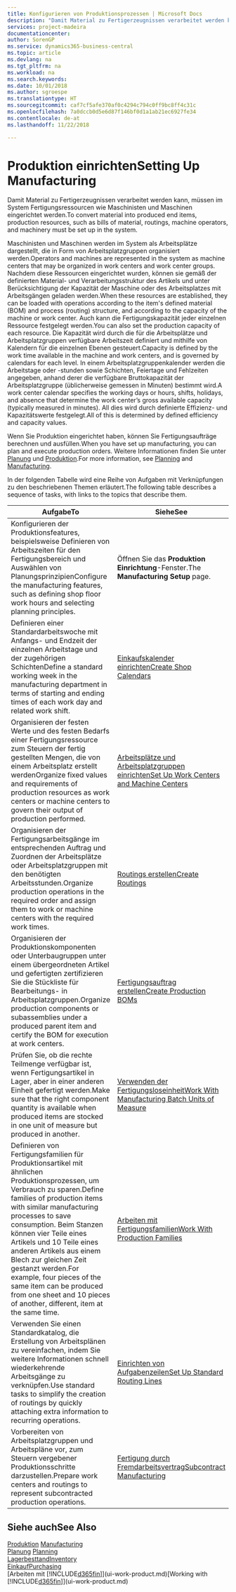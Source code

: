 ```yaml
---
title: Konfigurieren von Produktionsprozessen | Microsoft Docs
description: "Damit Material zu Fertigerzeugnissen verarbeitet werden kann, müssen im System Fertigungsressourcen wie Maschinisten und Maschinen eingerichtet werden."
services: project-madeira
documentationcenter: 
author: SorenGP
ms.service: dynamics365-business-central
ms.topic: article
ms.devlang: na
ms.tgt_pltfrm: na
ms.workload: na
ms.search.keywords: 
ms.date: 10/01/2018
ms.author: sgroespe
ms.translationtype: HT
ms.sourcegitcommit: caf7cf5afe370af0c4294c794c0ff9bc8ff4c31c
ms.openlocfilehash: 7a0dccb0d5e6d87f146bf0d1a1ab21ec6927fe34
ms.contentlocale: de-at
ms.lasthandoff: 11/22/2018

---
```

# <a name="setting-up-manufacturing"></a><span data-ttu-id="30d82-103">Produktion einrichten</span><span class="sxs-lookup"><span data-stu-id="30d82-103">Setting Up Manufacturing</span></span>
<span data-ttu-id="30d82-104">Damit Material zu Fertigerzeugnissen verarbeitet werden kann, müssen im System Fertigungsressourcen wie Maschinisten und Maschinen eingerichtet werden.</span><span class="sxs-lookup"><span data-stu-id="30d82-104">To convert material into produced end items, production resources, such as bills of material, routings, machine operators, and machinery must be set up in the system.</span></span>

<span data-ttu-id="30d82-105">Maschinisten und Maschinen werden im System als Arbeitsplätze dargestellt, die in Form von Arbeitsplatzgruppen organisiert werden.</span><span class="sxs-lookup"><span data-stu-id="30d82-105">Operators and machines are represented in the system as machine centers that may be organized in work centers and work center groups.</span></span> <span data-ttu-id="30d82-106">Nachdem diese Ressourcen eingerichtet wurden, können sie gemäß der definierten  Material- und Verarbeitungsstruktur des Artikels und unter Berücksichtigung der Kapazität der Maschine oder des Arbeitsplatzes mit Arbeitsgängen geladen werden.</span><span class="sxs-lookup"><span data-stu-id="30d82-106">When these resources are established, they can be loaded with operations according to the item's defined material (BOM) and process (routing) structure, and according to the capacity of the machine or work center.</span></span> <span data-ttu-id="30d82-107">Auch kann die Fertigungskapazität jeder einzelnen Ressource festgelegt werden.</span><span class="sxs-lookup"><span data-stu-id="30d82-107">You can also set the production capacity of each resource.</span></span> <span data-ttu-id="30d82-108">Die Kapazität wird durch die für die Arbeitsplätze und Arbeitsplatzgruppen verfügbare Arbeitszeit definiert und mithilfe von Kalendern für die einzelnen Ebenen gesteuert.</span><span class="sxs-lookup"><span data-stu-id="30d82-108">Capacity is defined by the work time available in the machine and work centers, and is governed by calendars for each level.</span></span> <span data-ttu-id="30d82-109">In einem Arbeitsplatzgruppenkalender werden die Arbeitstage oder -stunden sowie Schichten, Feiertage und Fehlzeiten angegeben, anhand derer die verfügbare Bruttokapazität der Arbeitsplatzgruppe (üblicherweise gemessen in Minuten) bestimmt wird.</span><span class="sxs-lookup"><span data-stu-id="30d82-109">A work center calendar specifies the working days or hours, shifts, holidays, and absence that determine the work center’s gross available capacity (typically measured in minutes).</span></span> <span data-ttu-id="30d82-110">All dies wird durch definierte Effizienz- und Kapazitätswerte festgelegt.</span><span class="sxs-lookup"><span data-stu-id="30d82-110">All of this is determined by defined efficiency and capacity values.</span></span>  

<span data-ttu-id="30d82-111">Wenn Sie Produktion eingerichtet haben, können Sie Fertigungsaufträge berechnen und ausfüllen.</span><span class="sxs-lookup"><span data-stu-id="30d82-111">When you have set up manufacturing, you can plan and execute production orders.</span></span> <span data-ttu-id="30d82-112">Weitere Informationen finden Sie unter [Planung](production-planning.md) und [Produktion](production-manage-manufacturing.md).</span><span class="sxs-lookup"><span data-stu-id="30d82-112">For more information, see [Planning](production-planning.md) and [Manufacturing](production-manage-manufacturing.md).</span></span>  

 <span data-ttu-id="30d82-113">In der folgenden Tabelle wird eine Reihe von Aufgaben mit Verknüpfungen zu den beschriebenen Themen erläutert.</span><span class="sxs-lookup"><span data-stu-id="30d82-113">The following table describes a sequence of tasks, with links to the topics that describe them.</span></span>   

|<span data-ttu-id="30d82-114">**Aufgabe**</span><span class="sxs-lookup"><span data-stu-id="30d82-114">**To**</span></span>|<span data-ttu-id="30d82-115">**Siehe**</span><span class="sxs-lookup"><span data-stu-id="30d82-115">**See**</span></span>|  
|------------|-------------|  
|<span data-ttu-id="30d82-116">Konfigurieren der Produktionsfeatures, beispielsweise Definieren von Arbeitszeiten für den Fertigungsbereich und Auswählen von Planungsprinzipien</span><span class="sxs-lookup"><span data-stu-id="30d82-116">Configure the manufacturing features, such as defining shop floor work hours and selecting planning principles.</span></span>|<span data-ttu-id="30d82-117">Öffnen Sie das **Produktion Einrichtung**-Fenster.</span><span class="sxs-lookup"><span data-stu-id="30d82-117">The **Manufacturing Setup** page.</span></span>|  
|<span data-ttu-id="30d82-118">Definieren einer Standardarbeitswoche mit Anfangs- und Endzeit der einzelnen Arbeitstage und der zugehörigen Schichten</span><span class="sxs-lookup"><span data-stu-id="30d82-118">Define a standard working week in the manufacturing department in terms of starting and ending times of each work day and related work shift.</span></span>|[<span data-ttu-id="30d82-119">Einkaufskalender einrichten</span><span class="sxs-lookup"><span data-stu-id="30d82-119">Create Shop Calendars</span></span>](production-how-to-create-work-center-calendars.md)|  
|<span data-ttu-id="30d82-120">Organisieren der festen Werte und des festen Bedarfs einer Fertigungsressource zum Steuern der fertig gestellten Mengen, die von einem Arbeitsplatz erstellt werden</span><span class="sxs-lookup"><span data-stu-id="30d82-120">Organize fixed values and requirements of production resources as work centers or machine centers to govern their output of production performed.</span></span>|[<span data-ttu-id="30d82-121">Arbeitsplätze und Arbeitsplatzgruppen einrichten</span><span class="sxs-lookup"><span data-stu-id="30d82-121">Set Up Work Centers and Machine Centers</span></span>](production-how-to-set-up-work-and-machine-centers.md)|
|<span data-ttu-id="30d82-122">Organisieren der Fertigungsarbeitsgänge im entsprechenden Auftrag und Zuordnen der Arbeitsplätze oder Arbeitsplatzgruppen mit den benötigten Arbeitsstunden.</span><span class="sxs-lookup"><span data-stu-id="30d82-122">Organize production operations in the required order and assign them to work or machine centers with the required work times.</span></span>|[<span data-ttu-id="30d82-123">Routings erstellen</span><span class="sxs-lookup"><span data-stu-id="30d82-123">Create Routings</span></span>](production-how-to-create-routings.md)|
|<span data-ttu-id="30d82-124">Organisieren der Produktionskomponenten oder Unterbaugruppen unter einem übergeordneten Artikel und gefertigten zertifizieren Sie die Stückliste für Bearbeitungs- in Arbeitsplatzgruppen.</span><span class="sxs-lookup"><span data-stu-id="30d82-124">Organize production components or subassemblies under a produced parent item and certify the BOM for execution at work centers.</span></span>|[<span data-ttu-id="30d82-125">Fertigungsauftrag erstellen</span><span class="sxs-lookup"><span data-stu-id="30d82-125">Create Production BOMs</span></span>](production-how-to-create-production-boms.md)|
|<span data-ttu-id="30d82-126">Prüfen Sie, ob die rechte Teilmenge verfügbar ist, wenn Fertigungsartikel in Lager, aber in einer anderen Einheit gefertigt werden.</span><span class="sxs-lookup"><span data-stu-id="30d82-126">Make sure that the right component quantity is available when produced items are stocked in one unit of measure but produced in another.</span></span>|[<span data-ttu-id="30d82-127">Verwenden der Fertigungsloseinheit</span><span class="sxs-lookup"><span data-stu-id="30d82-127">Work With Manufacturing Batch Units of Measure</span></span>](production-how-to-use-the-manufacturing-batch-unit-of-measure.md)|  
|<span data-ttu-id="30d82-128">Definieren von Fertigungsfamilien für Produktionsartikel mit ähnlichen Produktionsprozessen, um Verbrauch zu sparen.</span><span class="sxs-lookup"><span data-stu-id="30d82-128">Define families of production items with similar manufacturing processes to save consumption.</span></span> <span data-ttu-id="30d82-129">Beim Stanzen können vier Teile eines Artikels und 10 Teile eines anderen Artikels aus einem Blech zur gleichen Zeit gestanzt werden.</span><span class="sxs-lookup"><span data-stu-id="30d82-129">For example, four pieces of the same item can be produced from one sheet and 10 pieces of another, different, item at the same time.</span></span>|[<span data-ttu-id="30d82-130">Arbeiten mit Fertigungsfamilien</span><span class="sxs-lookup"><span data-stu-id="30d82-130">Work With Production Families</span></span>](production-how-work-family.md)|
|<span data-ttu-id="30d82-131">Verwenden Sie einen Standardkatalog, die Erstellung von Arbeitsplänen zu vereinfachen, indem Sie weitere Informationen schnell wiederkehrende Arbeitsgänge zu verknüpfen.</span><span class="sxs-lookup"><span data-stu-id="30d82-131">Use standard tasks to simplify the creation of routings by quickly attaching extra information to recurring operations.</span></span>|[<span data-ttu-id="30d82-132">Einrichten von Aufgabenzeilen</span><span class="sxs-lookup"><span data-stu-id="30d82-132">Set Up Standard Routing Lines</span></span>](production-how-set-up-standard-routing-lines.md)|  
|<span data-ttu-id="30d82-133">Vorbereiten von Arbeitsplatzgruppen und Arbeitspläne vor, zum Steuern vergebener Produktionsschritte darzustellen.</span><span class="sxs-lookup"><span data-stu-id="30d82-133">Prepare work centers and routings to represent subcontracted production operations.</span></span>|[<span data-ttu-id="30d82-134">Fertigung durch Fremdarbeitsvertrag</span><span class="sxs-lookup"><span data-stu-id="30d82-134">Subcontract Manufacturing</span></span>](production-how-to-subcontract-manufacturing.md)|  

## <a name="see-also"></a><span data-ttu-id="30d82-135">Siehe auch</span><span class="sxs-lookup"><span data-stu-id="30d82-135">See Also</span></span>
<span data-ttu-id="30d82-136">[Produktion](production-manage-manufacturing.md)  </span><span class="sxs-lookup"><span data-stu-id="30d82-136">[Manufacturing](production-manage-manufacturing.md)  </span></span>  
<span data-ttu-id="30d82-137">[Planung](production-planning.md) </span><span class="sxs-lookup"><span data-stu-id="30d82-137">[Planning](production-planning.md) </span></span>  
[<span data-ttu-id="30d82-138">Lagerbesttand</span><span class="sxs-lookup"><span data-stu-id="30d82-138">Inventory</span></span>](inventory-manage-inventory.md)  
[<span data-ttu-id="30d82-139">Einkauf</span><span class="sxs-lookup"><span data-stu-id="30d82-139">Purchasing</span></span>](purchasing-manage-purchasing.md)  
<span data-ttu-id="30d82-140">[Arbeiten mit [!INCLUDE[d365fin](includes/d365fin_md.md)]](ui-work-product.md)</span><span class="sxs-lookup"><span data-stu-id="30d82-140">[Working with [!INCLUDE[d365fin](includes/d365fin_md.md)]](ui-work-product.md)</span></span>

